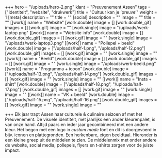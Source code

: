 +++
hero = "/uploads/hero-2.png"
klant = "Preuvenement Assen"
tags = ["identiteit", "website", "drukwerk"]
title = "Cultuur kan je ‘preuve’"
weight = 1
[meta]
description = ""
title = ""
[social]
description = ""
image = ""
title = ""
[[work]]
name = "Website"
[work.double]
image = []
[work.double_gif]
images = []
[work.gif]
image = ""
[work.single]
image = "/uploads/werk-laptop.png"
[[work]]
name = "Website info"
[work.double]
image = []
[work.double_gif]
images = []
[work.gif]
image = ""
[work.single]
image = "/uploads/werk-laptop3.png"
[[work]]
name = "Pollepel + beeld"
[work.double]
image = ["/uploads/half-1.png", "/uploads/half-12.png"]
[work.double_gif]
images = []
[work.gif]
image = ""
[work.single]
image = ""
[[work]]
name = "Beeld"
[work.double]
image = []
[work.double_gif]
images = []
[work.gif]
image = ""
[work.single]
image = "/uploads/werk-beeld.png"
[[work]]
name = "Programma + icoon"
[work.double]
image = ["/uploads/half-13.png", "/uploads/half-14.png"]
[work.double_gif]
images = []
[work.gif]
image = ""
[work.single]
image = ""
[[work]]
name = "Insta + shirt"
[work.double]
image = ["/uploads/half-18.png", "/uploads/half-17.png"]
[work.double_gif]
images = []
[work.gif]
image = ""
[work.single]
image = ""
[[work]]
name = "VK + beeld"
[work.double]
image = ["/uploads/half-15.png", "/uploads/half-16.png"]
[work.double_gif]
images = []
[work.gif]
image = ""
[work.single]
image = ""

+++
Elk jaar trapt Assen haar culturele & culinaire seizoen af met het Preuvenement.  De visuele identiteit, met jaarlijks een ander kleurenpalet, is van onze hand. Altijd paars en ieder jaar gecombineerd met een andere kleur. Het begon met een logo in _custom made_ font en dit is doorgevoerd in bijv. iconen en plattegronden. Een herkenbare, eigen beeldtaal. Hieronder is een kleine greep uit de middelen te zien. De middelenmix met onder andere de website, social media, pollepels, flyers en t-shirts zorgen voor de juiste impact.